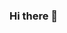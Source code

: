 ### Hi there 👋

<!--
**s7aycool/s7aycool** is a ✨ _special_ ✨ repository because its `README.md` (this file) appears on your GitHub profile.

![](https://github-readme-stats.vercel.app/api?username=s7aycool)

🍭 Android
✨ Kotlin
✨ Android Jetpack and AnroidX
✨ MVVM
